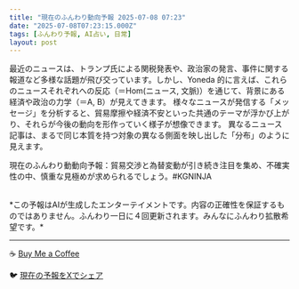 ```yaml
---
title: "現在のふんわり動向予報 2025-07-08 07:23"
date: "2025-07-08T07:23:15.000Z"
tags: [ふんわり予報, AI占い, 日常]
layout: post
---
```


最近のニュースは、トランプ氏による関税発表や、政治家の発言、事件に関する報道など多様な話題が飛び交っています。しかし、Yoneda 的に言えば、これらのニュースそれぞれへの反応（＝Hom(ニュース, 文脈)）を通じて、背景にある経済や政治の力学（＝A, B）が見えてきます。  様々なニュースが発信する「メッセージ」を分析すると、貿易摩擦や経済不安といった共通のテーマが浮かび上がり、それらが今後の動向を形作っていく様子が想像できます。  異なるニュース記事は、まるで同じ本質を持つ対象の異なる側面を映し出した「分布」のように見えます。


現在のふんわり動動向予報：貿易交渉と為替変動が引き続き注目を集め、不確実性の中、慎重な見極めが求められるでしょう。#KGNINJA

<br>
*この予報はAIが生成したエンターテイメントです。内容の正確性を保証するものではありません。ふんわり一日に４回更新されます。みんなにふんわり拡散希望です。*

---
☕️ [Buy Me a Coffee](https://www.buymeacoffee.com/kgninja)

🐦 [現在の予報をXでシェア](https://twitter.com/intent/tweet?text=%E7%8F%BE%E5%9C%A8%E3%81%AE%E3%81%B5%E3%82%93%E3%82%8F%E3%82%8A%E4%BA%88%E5%A0%B1%3A%20%E3%80%8C%E6%9C%80%E8%BF%91%E3%81%AE%E3%83%8B%E3%83%A5%E3%83%BC%E3%82%B9%E3%81%AF%E3%80%81%E3%83%88%E3%83%A9%E3%83%B3%E3%83%97%E6%B0%8F%E3%81%AB%E3%82%88%E3%82%8B%E9%96%A2%E7%A8%8E%E7%99%BA%E8%A1%A8%E3%82%84%E3%80%81%E6%94%BF%E6%B2%BB%E5%AE%B6%E3%81%AE%E7%99%BA%E8%A8%80%E3%80%81%E4%BA%8B%E4%BB%B6%E3%81%AB%E9%96%A2%E3%81%99%E3%82%8B%E5%A0%B1%E9%81%93%E3%81%AA%E3%81%A9%E5%A4%9A%E6%A7%98%E3%81%AA%E8%A9%B1%E9%A1%8C%E3%81%8C%E9%A3%9B%E3%81%B3%E4%BA%A4%E3%81%A3%E3%81%A6%E3%81%84%E3%81%BE%E3%81%99%E3%80%82%E3%80%8D%23KGNINJA%20%E7%B6%9A%E3%81%8D%E3%81%AF%E3%83%96%E3%83%AD%E3%82%B0%E3%81%A7%EF%BC%81%F0%9F%91%87&url=https%3A%2F%2Fkg-ninja.github.io%2FFunwariyoso%2F)
